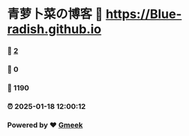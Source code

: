# 青萝卜菜の博客 :link: https://Blue-radish.github.io 
### :page_facing_up: [2](https://Blue-radish.github.io/tag.html) 
### :speech_balloon: 0 
### :hibiscus: 1190 
### :alarm_clock: 2025-01-18 12:00:12 
### Powered by :heart: [Gmeek](https://github.com/Meekdai/Gmeek)
